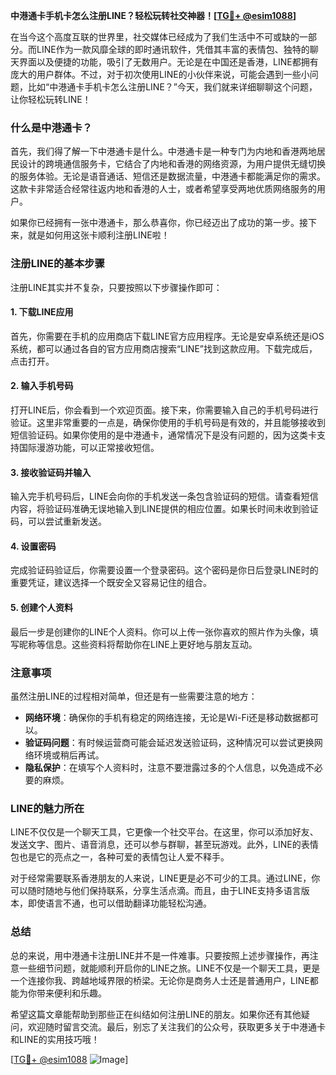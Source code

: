 **中港通卡手机卡怎么注册LINE？轻松玩转社交神器！[[TG💪+ @esim1088](https://t.me/s/esim1088)]**

在当今这个高度互联的世界里，社交媒体已经成为了我们生活中不可或缺的一部分。而LINE作为一款风靡全球的即时通讯软件，凭借其丰富的表情包、独特的聊天界面以及便捷的功能，吸引了无数用户。无论是在中国还是香港，LINE都拥有庞大的用户群体。不过，对于初次使用LINE的小伙伴来说，可能会遇到一些小问题，比如“中港通卡手机卡怎么注册LINE？”今天，我们就来详细聊聊这个问题，让你轻松玩转LINE！

### 什么是中港通卡？

首先，我们得了解一下中港通卡是什么。中港通卡是一种专门为内地和香港两地居民设计的跨境通信服务卡，它结合了内地和香港的网络资源，为用户提供无缝切换的服务体验。无论是语音通话、短信还是数据流量，中港通卡都能满足你的需求。这款卡非常适合经常往返内地和香港的人士，或者希望享受两地优质网络服务的用户。

如果你已经拥有一张中港通卡，那么恭喜你，你已经迈出了成功的第一步。接下来，就是如何用这张卡顺利注册LINE啦！

### 注册LINE的基本步骤

注册LINE其实并不复杂，只要按照以下步骤操作即可：

#### 1. 下载LINE应用

首先，你需要在手机的应用商店下载LINE官方应用程序。无论是安卓系统还是iOS系统，都可以通过各自的官方应用商店搜索“LINE”找到这款应用。下载完成后，点击打开。

#### 2. 输入手机号码

打开LINE后，你会看到一个欢迎页面。接下来，你需要输入自己的手机号码进行验证。这里非常重要的一点是，确保你使用的手机号码是有效的，并且能够接收到短信验证码。如果你使用的是中港通卡，通常情况下是没有问题的，因为这类卡支持国际漫游功能，可以正常接收短信。

#### 3. 接收验证码并输入

输入完手机号码后，LINE会向你的手机发送一条包含验证码的短信。请查看短信内容，将验证码准确无误地输入到LINE提供的相应位置。如果长时间未收到验证码，可以尝试重新发送。

#### 4. 设置密码

完成验证码验证后，你需要设置一个登录密码。这个密码是你日后登录LINE时的重要凭证，建议选择一个既安全又容易记住的组合。

#### 5. 创建个人资料

最后一步是创建你的LINE个人资料。你可以上传一张你喜欢的照片作为头像，填写昵称等信息。这些资料将帮助你在LINE上更好地与朋友互动。

### 注意事项

虽然注册LINE的过程相对简单，但还是有一些需要注意的地方：

- **网络环境**：确保你的手机有稳定的网络连接，无论是Wi-Fi还是移动数据都可以。
- **验证码问题**：有时候运营商可能会延迟发送验证码，这种情况可以尝试更换网络环境或稍后再试。
- **隐私保护**：在填写个人资料时，注意不要泄露过多的个人信息，以免造成不必要的麻烦。

### LINE的魅力所在

LINE不仅仅是一个聊天工具，它更像一个社交平台。在这里，你可以添加好友、发送文字、图片、语音消息，还可以参与群聊，甚至玩游戏。此外，LINE的表情包也是它的亮点之一，各种可爱的表情包让人爱不释手。

对于经常需要联系香港朋友的人来说，LINE更是必不可少的工具。通过LINE，你可以随时随地与他们保持联系，分享生活点滴。而且，由于LINE支持多语言版本，即使语言不通，也可以借助翻译功能轻松沟通。

### 总结

总的来说，用中港通卡注册LINE并不是一件难事。只要按照上述步骤操作，再注意一些细节问题，就能顺利开启你的LINE之旅。LINE不仅是一个聊天工具，更是一个连接你我、跨越地域界限的桥梁。无论你是商务人士还是普通用户，LINE都能为你带来便利和乐趣。

希望这篇文章能帮助到那些正在纠结如何注册LINE的朋友。如果你还有其他疑问，欢迎随时留言交流。最后，别忘了关注我们的公众号，获取更多关于中港通卡和LINE的实用技巧哦！

[[TG💪+ @esim1088](https://t.me/s/esim1088) ![Image](https://i.postimg.cc/4NQfJmqS/Snipaste-2025-05-13-00-14-12.png)]